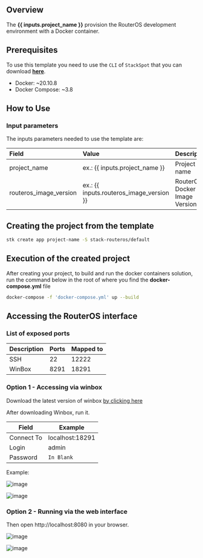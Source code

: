 ## Overview
The **{{ inputs.project_name }}**  provision the RouterOS development environment with a Docker container.

## Prerequisites
To use this template you need to use the `CLI` of `StackSpot` that you can download [**here**](https://stackspot.com/).

- Docker: ~20.10.8
- Docker Compose: ~3.8

## How to Use
### Input parameters
The inputs parameters needed to use the template are: 

| **Field**                     | **Value**         | **Description**   |
| :---                          | :---              | :---              |
| project_name                  | ex.: {{ inputs.project_name }} | Project name  |
| routeros_image_version       | ex.: {{ inputs.routeros_image_version }}       | RouterOS Docker Image Version |

 ## Creating the project from the template

 ```bash
stk create app project-name -S stack-routeros/default
 ```

## Execution of the created project

After creating your project, to build and run the docker containers solution, run the command below in the root of where you find the **docker-compose.yml** file

```bash
docker-compose -f 'docker-compose.yml' up --build
```

## Accessing the RouterOS interface

### List of exposed ports

| Description   | Ports | Mapped to
|---------------|-------|-----------
| SSH           | 22    | 12222
| WinBox        | 8291  | 18291

### Option 1 - Accessing via winbox
Download the latest version of winbox [by clicking here](https://mikrotik.com/download)

After downloading Winbox, run it.

| Field         | Example           |
|---------------|-------------------|
| Connect To    | localhost:18291   |
| Login         | admin             |
| Password      | ``In Blank``      |

Example:

![image](https://user-images.githubusercontent.com/135553/187108452-a666e9ee-6d8f-475f-b977-903f82db4905.png)

![image](https://user-images.githubusercontent.com/135553/187108527-b999d72f-852b-4b02-afde-862849722dd8.png)

### Option 2 - Running via the web interface
Then open http://localhost:8080 in your browser.

![image](https://user-images.githubusercontent.com/135553/187108595-b08a91f6-3e2f-46f1-a6ab-1160927bde65.png)

![image](https://user-images.githubusercontent.com/135553/187108642-c37f2c6d-00f1-41d5-8cac-a181d89187ed.png)

